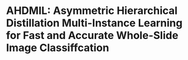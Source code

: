 # AHDMIL: Asymmetric Hierarchical Distillation Multi-Instance Learning for Fast and Accurate Whole-Slide Image Classiffcation
